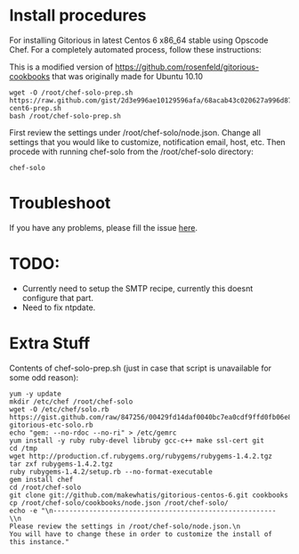 # Install procedures

For installing Gitorious in latest Centos 6 x86_64 stable using Opscode Chef.  For a completely automated process, follow these instructions:

This is a modified version of https://github.com/rosenfeld/gitorious-cookbooks that was originally made for Ubuntu 10.10

    wget -O /root/chef-solo-prep.sh https://raw.github.com/gist/2d3e996ae10129596afa/68acab43c020627a996d8722bd92ea5c2d7eadb5/gitorious-cent6-prep.sh 
    bash /root/chef-solo-prep.sh

First review the settings under /root/chef-solo/node.json. Change all settings that you would like to customize, notification email, host, etc. Then procede with running chef-solo from the /root/chef-solo directory:

    chef-solo

# Troubleshoot

If you have any problems, please fill the issue [here](https://github.com/makewhatis/gitorious-centos-6/issues).



# TODO: 

- Currently need to setup the SMTP recipe, currently this doesnt configure that part.
- Need to fix ntpdate.


# Extra Stuff

Contents of chef-solo-prep.sh (just in case that script is unavailable for some odd reason):

    yum -y update
    mkdir /etc/chef /root/chef-solo
    wget -O /etc/chef/solo.rb https://gist.github.com/raw/847256/00429fd14daf0040bc7ea0cdf9ffd0fb06e8434e/chef-gitorious-etc-solo.rb
    echo "gem: --no-rdoc --no-ri" > /etc/gemrc
    yum install -y ruby ruby-devel libruby gcc-c++ make ssl-cert git
    cd /tmp
    wget http://production.cf.rubygems.org/rubygems/rubygems-1.4.2.tgz
    tar zxf rubygems-1.4.2.tgz
    ruby rubygems-1.4.2/setup.rb --no-format-executable
    gem install chef
    cd /root/chef-solo
    git clone git://github.com/makewhatis/gitorious-centos-6.git cookbooks
    cp /root/chef-solo/cookbooks/node.json /root/chef-solo/
    echo -e "\n-------------------------------------------------------- \\n
    Please review the settings in /root/chef-solo/node.json.\n
    You will have to change these in order to customize the install of this instance."

